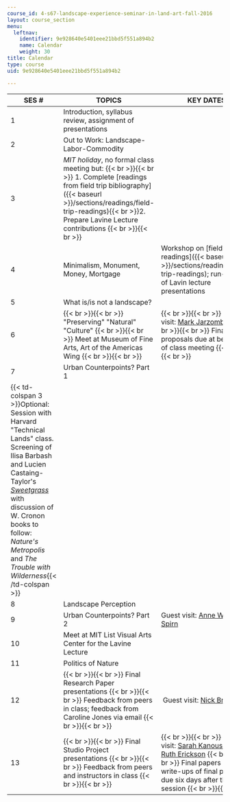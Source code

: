 ```yaml
---
course_id: 4-s67-landscape-experience-seminar-in-land-art-fall-2016
layout: course_section
menu:
  leftnav:
    identifier: 9e928640e5401eee21bbd5f551a894b2
    name: Calendar
    weight: 30
title: Calendar
type: course
uid: 9e928640e5401eee21bbd5f551a894b2

---
```


| SES # | TOPICS | KEY DATES |
| --- | --- | --- |
| 1 | Introduction, syllabus review, assignment of presentations | &nbsp; |
| 2 | Out to Work: Landscape-Labor-Commodity | &nbsp; |
| 3 | _MIT holiday_, no formal class meeting but: {{< br >}}{{< br >}} 1.  Complete [readings from field trip bibliography]({{< baseurl >}}/sections/readings/field-trip-readings){{< br >}}2.  Prepare Lavine Lecture contributions {{< br >}}{{< br >}}  | &nbsp; |
| 4 | Minimalism, Monument, Money, Mortgage | Workshop on [field trip readings]({{< baseurl >}}/sections/readings/field-trip-readings); run-through of Lavin lecture presentations |
| 5 | What is/is not a landscape? | &nbsp; |
| 6 |  {{< br >}}{{< br >}} "Preserving" "Natural" "Culture" {{< br >}}{{< br >}} Meet at Museum of Fine Arts, Art of the Americas Wing {{< br >}}{{< br >}}  |  {{< br >}}{{< br >}} Guest visit: [Mark Jarzombek](http://web.mit.edu/mmj4/www/) {{< br >}}{{< br >}} Final project proposals due at beginning of class meeting {{< br >}}{{< br >}}  |
| 7 | Urban Counterpoints? Part 1 | &nbsp; |
| {{< td-colspan 3 >}}Optional: Session with Harvard "Technical Lands" class. Screening of Ilisa Barbash and Lucien Castaing-Taylor's _[Sweetgrass](http://sweetgrassthemovie.com/)_ with discussion of W. Cronon books to follow: _Nature's Metropolis_ and _The Trouble with Wilderness_{{< /td-colspan >}} |||
| 8 | Landscape Perception | &nbsp; |
| 9 | Urban Counterpoints? Part 2 | Guest visit: [Anne Whiston Spirn](http://www.annewhistonspirn.com/) |
| 10 | Meet at MIT List Visual Arts Center for the Lavine Lecture | &nbsp; |
| 11 | Politics of Nature | &nbsp; |
| 12 |  {{< br >}}{{< br >}} Final Research Paper presentations {{< br >}}{{< br >}} Feedback from peers in class; feedback from Caroline Jones via email {{< br >}}{{< br >}}  |  Guest visit: [Nick Brown](https://camd.northeastern.edu/faculty/nicholas-brown/) |
| 13 |  {{< br >}}{{< br >}} Final Studio Project presentations {{< br >}}{{< br >}} Feedback from peers and instructors in class {{< br >}}{{< br >}}  |  {{< br >}}{{< br >}} Guest visit: [Sarah Kanouse](https://camd.northeastern.edu/artdesign/people/sarah-kanouse/) and [Ruth Erickson](https://upenn.academia.edu/RuthErickson) {{< br >}}{{< br >}} Final papers and write-ups of final projects due six days after the last session {{< br >}}{{< br >}}